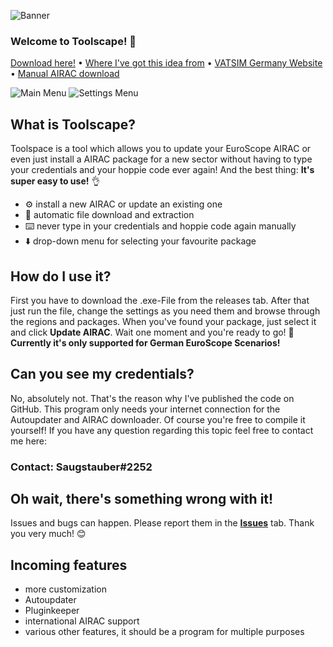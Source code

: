 
![Banner](https://i.imgur.com/Itmo2Vl.png)
### Welcome to Toolscape! :wave:
 [Download here!](https://github.com/saugstauberr/ToolScope-for-EuroScope/releases) •
 [Where I've got this idea from](https://board.vatsim-germany.org/threads/tool-powershell-script-fuer-airac-update-mit-erhaltung-eigener-einstellungen.69729/page-2) •
 [VATSIM Germany Website](https://vatsim-germany.org/) •
 [Manual AIRAC download](http://files.aero-nav.com/EDXX)
 
![Main Menu](https://i.imgur.com/koOWvxo.png)
![Settings Menu](https://i.imgur.com/qbGWwWd.png)

## What is Toolscape?
Toolspace is a tool which allows you to update your EuroScope AIRAC or even just install a AIRAC package for a new sector without having to type your credentials and your hoppie code ever again! 
And the best thing: **It's super easy to use!** 👌

- ⚙️ install a new AIRAC or update an existing one
- 🔄️ automatic file download and extraction
- ⌨️ never type in your credentials and hoppie code again manually
- ⬇️ drop-down menu for selecting your favourite package

## How do I use it?
First you have to download the .exe-File from the releases tab. After that just run the file, change the settings as you need them and browse through the regions and packages. When you've found your package, just select it and click **Update AIRAC**.
Wait one moment and you're ready to go! 🥳
**Currently it's only supported for German EuroScope Scenarios!**

## Can you see my credentials?
No, absolutely not. That's the reason why I've published the code on GitHub. This program only needs your internet connection for the Autoupdater and AIRAC downloader. Of course you're free to compile it yourself! If you have any question regarding this topic feel free to contact me here:
### **Contact:** Saugstauber#2252

## Oh wait, there's something wrong with it!
Issues and bugs can happen. Please report them in the [**Issues**](https://github.com/saugstauberr/ToolScope-for-EuroScope/issues) tab. Thank you very much! 😊

## Incoming features
- more customization
- Autoupdater
- Pluginkeeper
- international AIRAC support
- various other features, it should be a program for multiple purposes
